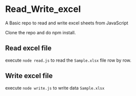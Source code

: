 # Read_Write_excel

A Basic repo to read and write excel sheets from JavaScript

Clone the repo and do npm install.

## Read excel file

execute `node read.js` to read the `Sample.xlsx` file row by row.

## Write excel file

execute `node write.js` to write data `Sample.xlsx`
